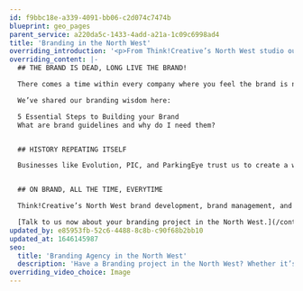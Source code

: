 ```yaml
---
id: f9bbc18e-a339-4091-bb06-c2d074c7474b
blueprint: geo_pages
parent_service: a220da5c-1433-4add-a21a-1c09c6998ad4
title: 'Branding in the North West'
overriding_introduction: '<p>From Think!Creative’s North West studio our branding experts have been creating and keeping to brand guidelines for many years. They love the challenge of making company material stand out and stay on brand. And they love finding ways to revitalise familiar brands, finding something fresh that captures the attention again, whilst staying within your brand guidelines.</p>'
overriding_content: |-
  ## THE BRAND IS DEAD, LONG LIVE THE BRAND!

  There comes a time within every company where you feel the brand is no longer working as effectively as it once was. But is it essential to rebrand? Brands like Coca-Cola and Kellogg’s have changed very little in over 100 years, instead choosing to breathe new life into the original brand by making slight changes. You can too, and our North West brand experts are on hand to make it a success.

  We’ve shared our branding wisdom here:

  5 Essential Steps to Building your Brand
  What are brand guidelines and why do I need them?


  ## HISTORY REPEATING ITSELF

  Businesses like Evolution, PIC, and ParkingEye trust us to create a whole new brand from top to bottom. And global companies like Utiligroup, BP, and BAE Systems trust us to keep their material within their strict brand guidelines. It’s the reason these companies keep coming back. [Want the evidence? Check out our portfolio](/work)


  ## ON BRAND, ALL THE TIME, EVERYTIME

  Think!Creative’s North West brand development, brand management, and brand consultancy experts are with you every step of the way. Whether that’s assessing the current brand, creating a new brand, or making sure all material continues to push the brand forward so it continues to work for your business for the long term, we can help.

  [Talk to us now about your branding project in the North West.](/contact)
updated_by: e85953fb-52c6-4488-8c8b-c90f68b2bb10
updated_at: 1646145987
seo:
  title: 'Branding Agency in the North West'
  description: 'Have a Branding project in the North West? Whether it’s a New Brand or an Old Brand Call Think!Creative''s Branding Experts on 01253 297900.'
overriding_video_choice: Image
---
```

